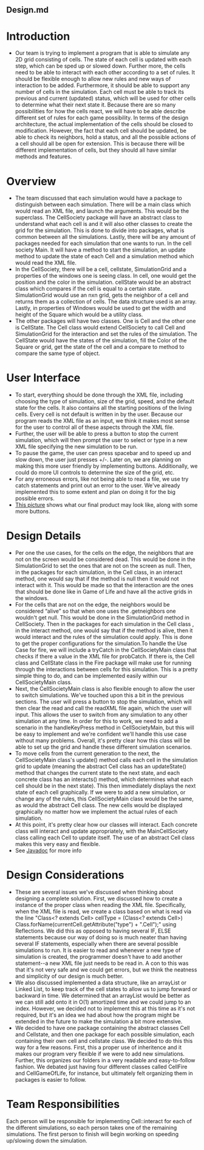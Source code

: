 Design.md
------------

# Introduction
* Our team is trying to implement a program that is able to simulate any 2D grid consisting of cells. The state of each cell is updated with each step, which can be sped up or slowed down. Further more, the cells need to be able to interact with each other according to a set of rules. It should be flexible enough to allow new rules and new ways of interaction to be added. Furthermore, it should be able to support any number of cells in the simulation.  Each cell must be able to track its previous and current (updated) status, which will be used for other cells to determine what their next state it. Because there are so many possibilities for how the cells react, we will have to be able describe different set of rules for each game possibility. In terms of the design architecture, the actual implementation of the cells should be closed to modification. However, the fact that each cell should be updated, be able to check its neighbors, hold a status, and all the possible actions of a cell should all be open for extension. This is because there will be different implementation of cells, but they should all have similar methods and features. 

# Overview
* The team discussed that each simulation would have a package to distinguish between each simulation. There will be a main class which would read an XML file, and launch the arguments. This would be the superclass. The CellSociety package will have an abstract class to understand what each cell is and it will also other classes to create the grid for the simulation. This is done to divide into packages, what is common between all the simulations. Lastly, there will be any amount of packages needed for each simulation that one wants to run.  In the cell society Main. It will have a method to start the simulation, an update method to update the state of each Cell and a simulation method which would read the XML file.
* In the CellSociety, there will be a cell, cellstate, SimulationGrid and a properties of the windows one is seeing class. In cell, one would get the position and the color in the simulation. cellState would be an abstract class which compares if the cell is equal to a certain state. SimulationGrid would use an nxn grid, gets the neighbor of a cell and returns them as a collection of cells. The data structure used is an array. Lastly, in properties of Windows would be used to get the width and height of the Square which would be a utility class. 
* The other packages will have two classes. One is Cell and the other one is CellState. The Cell class would extend CellSociety to call Cell and SimulationGrid for the interaction and set the rules of the simulation. The CellState would have the states of the simulation, fill the Color of the Square or grid, get the state of the cell and a compare to method to compare the same type of object.

# User Interface
* To start, everything should be done through the XML file, including choosing the type of simulation, size of the grid, speed, and the default state for the cells. It also contains all the starting positions of the living cells. Every cell is not default is written in by the user. Because our program reads the XML file as an input, we think it makes most sense for the user to control all of these aspects through the XML file.
* Further, the user will be able to press a button to stop the current simulation, which will then prompt the user to select or type in a new XML file specifying the new simulation to be run. 
* To pause the game, the user can press spacebar and to speed up and slow down, the user just presses +/-. Later on, we are planning on making this more user friendly by implementing buttons. Additionally, we could do more UI controls to determine the size of the grid, etc.
* For any erroneous errors, like not being able to read a file, we use try catch statements and print out an error to the user. We've already implemented this to some extent and plan on doing it for the big possible errors. 
* [This picture](../lib/mockup.png) shows what our final product may look like, along with some more buttons.


# Design Details
* Per one the use cases, for the cells on the edge, the neighbors that are not on the screen would be considered dead. This would be done in the SimulationGrid to set the ones that are not on the screen as null. Then, in the packages for each simulation, in the Cell class, in an interact method, one would say that if the method is null then it would not interact with it. This would be made so that the interaction are the ones that should be done like in Game of Life and have all the active grids in the windows.
* For the cells that are not on the edge, the neighbors would be considered “alive” so that when one uses the .getneighbors one wouldn't get null. This would be done in the SimulationGrid method in CellSociety. Then in the packages for each simulation in the Cell class , in the interact method, one would say that if the method is alive, then it would interact and the rules of the simulation could apply. This is done to get the proper configurations for the simulation.To handle the Use Case for fire, we will include a tryCatch in the CellSocietyMain class that checks if there a value in the XML file for probCatch. If there is, the Cell class and CellState class in the Fire package will make use for running through the interactions between cells for this simulation. This is a pretty simple thing to do, and can be implemented easily within our CellSocietyMain class. 
* Next, the CellSocietyMain class is also flexible enough to allow the user to switch simulations. We've touched upon this a bit in the previous sections. The user will press a button to stop the simulation, which will then clear the read and call the readXML file again, which the user will input. This allows the user to switch from any simulation to any other simulation at any time. In order for this to work, we need to add a scenario in the handleKeyPress method in CellSocietyMain, but this will be easy to implement and we're confident we'll handle this use case without many problems. Overall, it's pretty clear how this class will be able to set up the grid and handle these different simulation scenarios. 
*  To move cells from the current generation to the next,  the CellSocietyMain class's update() method calls each cell in the simulation grid to update (meaning the abstract Cell class has an updateState() method that changes the current state to the next state, and each concrete class has an interacts() method, which determines what each cell should be in the next state). This then immediately displays the next state of each cell graphically. If we were to add a new simulation, or change any of the rules, this CellSocietyMain class would be the same, as would the abstract Cell class. The new cells would be displayed graphically no matter how we implement the actual rules of each simulation.
*  At this point, it's pretty clear how our classes will interact. Each concrete class will interact and update appropriately, with the MainCellSociety class calling each Cell to update itself. The use of an abstract Cell class makes this very easy and flexible. 
* See [Javadoc](index.html) for more info


# Design Considerations
* These are several issues we've discussed when thinking about designing a complete solution. First, we discussed how to create a instance of the proper class when reading the XML file. Specifically, when the XML file is read, we create a class based on what is read via the line "Class<? extends Cell> cellType = (Class<? extends Cell>) Class.forName(currentCell.getAttribute("type") + ".Cell");" using Reflections. We did this as opposed to having several IF, ELSE statements because our way of doing so is much neater than having several IF statements, especially when there are several possible simulations to run. It is easier to read and whenever a new type of simulation is created, the programmer doesn't have to add another statement--a new XML file just needs to be read in. A con to this was that it's not very safe and we could get errors, but we think the neatness and simplicity of our design is much better.
* We also discussed implemented a data structure, like an arrayList or Linked List, to keep track of the cell states to allow us to jump forward or backward in time. We determined that an arrayList would be better as we can still add onto it in O(1) amortized time and we could jump to an index. However, we decided not to implement this at this time as it's not required, but it's an idea we had about how the program might be extended in the future to make the simulation a bit more extensive.
* We decided to have one package containing the abstract classes Cell and Cellstate, and then one package for each possible simulation, each containing their own cell and cellstate class. We decided to do this this way for a few reasons. First, this a proper use of inheritence and it makes our program very flexible if we were to add new simulations. Further, this organizes our folders in a very readable and easy-to-follow fashion. We debated just having four different classes called CellFire and CellGameOfLife, for instance, but ultimately felt organizing them in packages is easier to follow.

# Team Responsibilities
Each person will be responsible for implementing Cell::interact for each of the different simulations, so each person takes one of the remaining simulations. The first person to finish will begin working on speeding up/slowing down the simulation. 
